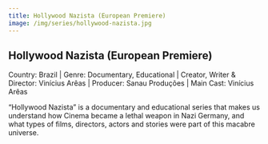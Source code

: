 ```yaml
---
title: Hollywood Nazista (European Premiere)
image: /img/series/hollywood-nazista.jpg
---
```


## Hollywood Nazista (European Premiere)
Country: Brazil | Genre: Documentary, Educational | Creator, Writer & Director: Vinícius Arêas | Producer: Sanau Produções | Main Cast: Vinícius Arêas

“Hollywood Nazista” is a documentary and educational series that makes us understand how Cinema became a lethal weapon in Nazi Germany, and what types of films, directors, actors and stories were part of this macabre universe.